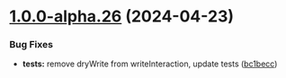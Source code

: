 # [1.0.0-alpha.26](https://github.com/ar-io/ar-io-sdk/compare/v1.0.0-alpha.25...v1.0.0-alpha.26) (2024-04-23)


### Bug Fixes

* **tests:** remove dryWrite from writeInteraction, update tests ([bc1becc](https://github.com/ar-io/ar-io-sdk/commit/bc1becc1597b11c80d56b21d9a7137e170b69399))
